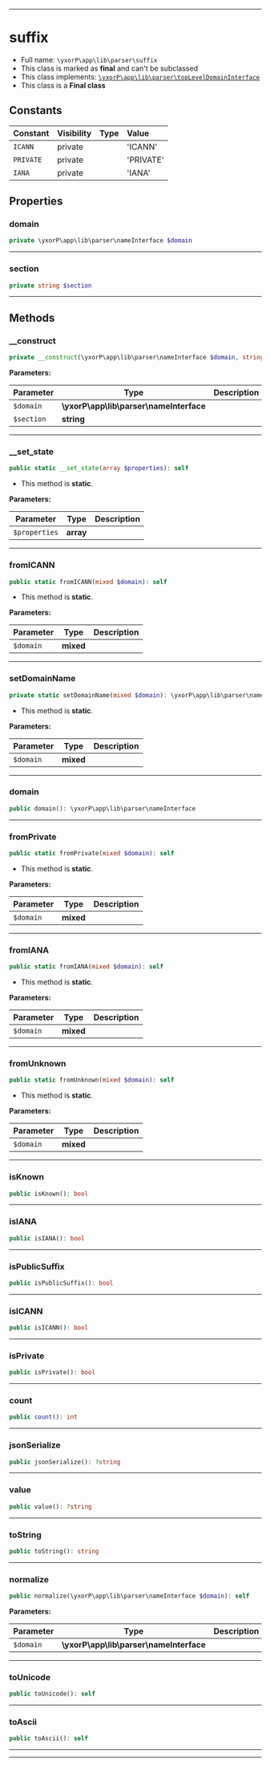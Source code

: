 ***

# suffix





* Full name: `\yxorP\app\lib\parser\suffix`
* This class is marked as **final** and can't be subclassed
* This class implements:
[`\yxorP\app\lib\parser\topLevelDomainInterface`](./topLevelDomainInterface.md)
* This class is a **Final class**


## Constants

| Constant | Visibility | Type | Value |
|:---------|:-----------|:-----|:------|
|`ICANN`|private| |&#039;ICANN&#039;|
|`PRIVATE`|private| |&#039;PRIVATE&#039;|
|`IANA`|private| |&#039;IANA&#039;|

## Properties


### domain



```php
private \yxorP\app\lib\parser\nameInterface $domain
```






***

### section



```php
private string $section
```






***

## Methods


### __construct



```php
private __construct(\yxorP\app\lib\parser\nameInterface $domain, string $section): mixed
```








**Parameters:**

| Parameter | Type | Description |
|-----------|------|-------------|
| `$domain` | **\yxorP\app\lib\parser\nameInterface** |  |
| `$section` | **string** |  |




***

### __set_state



```php
public static __set_state(array $properties): self
```



* This method is **static**.




**Parameters:**

| Parameter | Type | Description |
|-----------|------|-------------|
| `$properties` | **array** |  |




***

### fromICANN



```php
public static fromICANN(mixed $domain): self
```



* This method is **static**.




**Parameters:**

| Parameter | Type | Description |
|-----------|------|-------------|
| `$domain` | **mixed** |  |




***

### setDomainName



```php
private static setDomainName(mixed $domain): \yxorP\app\lib\parser\nameInterface
```



* This method is **static**.




**Parameters:**

| Parameter | Type | Description |
|-----------|------|-------------|
| `$domain` | **mixed** |  |




***

### domain



```php
public domain(): \yxorP\app\lib\parser\nameInterface
```











***

### fromPrivate



```php
public static fromPrivate(mixed $domain): self
```



* This method is **static**.




**Parameters:**

| Parameter | Type | Description |
|-----------|------|-------------|
| `$domain` | **mixed** |  |




***

### fromIANA



```php
public static fromIANA(mixed $domain): self
```



* This method is **static**.




**Parameters:**

| Parameter | Type | Description |
|-----------|------|-------------|
| `$domain` | **mixed** |  |




***

### fromUnknown



```php
public static fromUnknown(mixed $domain): self
```



* This method is **static**.




**Parameters:**

| Parameter | Type | Description |
|-----------|------|-------------|
| `$domain` | **mixed** |  |




***

### isKnown



```php
public isKnown(): bool
```











***

### isIANA



```php
public isIANA(): bool
```











***

### isPublicSuffix



```php
public isPublicSuffix(): bool
```











***

### isICANN



```php
public isICANN(): bool
```











***

### isPrivate



```php
public isPrivate(): bool
```











***

### count



```php
public count(): int
```











***

### jsonSerialize



```php
public jsonSerialize(): ?string
```











***

### value



```php
public value(): ?string
```











***

### toString



```php
public toString(): string
```











***

### normalize



```php
public normalize(\yxorP\app\lib\parser\nameInterface $domain): self
```








**Parameters:**

| Parameter | Type | Description |
|-----------|------|-------------|
| `$domain` | **\yxorP\app\lib\parser\nameInterface** |  |




***

### toUnicode



```php
public toUnicode(): self
```











***

### toAscii



```php
public toAscii(): self
```











***


***

